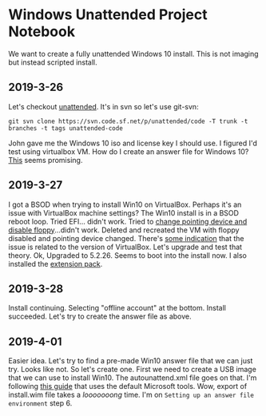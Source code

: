 # Windows Unattended Project Notebook

We want to create a fully unattended Windows 10 install.  This is not imaging
but instead scripted install.

## 2019-3-26

Let's checkout [unattended](http://unattended.sourceforge.net/).  It's in svn so
let's use git-svn:

    git svn clone https://svn.code.sf.net/p/unattended/code -T trunk -t branches -t tags unattended-code

John gave me the Windows 10 iso and license key I should use.  I figured I'd
test using virtualbox VM.  How do I create an answer file for Windows 10?
[This](https://www.intowindows.com/how-to-create-unattended-windows-10-usb-or-iso/) seems promising.

## 2019-3-27

I got a BSOD when trying to install Win10 on VirtualBox.  Perhaps it's an issue
with VirtualBox machine settings?  The Win10 install is in a BSOD reboot
loop.  Tried EFI... didn't work.  Tried to [change pointing device and
disable floppy](https://windowsreport.com/windows-10-virtualbox/)...didn't
work.  Deleted and recreated the VM with floppy
disabled and pointing device changed.  There's [some
indication](afn_nextgen_project.md#2017-5-2) that the issue is related
to the version of VirtualBox.  Let's upgrade and test that theory.  Ok,
Upgraded to 5.2.26.  Seems to boot into the install now.  I also installed
the [extension pack](https://download.virtualbox.org/virtualbox/5.2.26/).

## 2019-3-28

Install continuing.  Selecting "offline account" at the bottom.  Install
succeeded.  Let's try to create the answer file as above.

## 2019-4-01

Easier idea.  Let's try to find a pre-made Win10 answer file that we can just
try.  Looks like not.  So let's create one.  First we need to create a USB image
that we can use to install Win10.  The autounattend.xml file goes on that.  I'm
following [this guide](https://www.windowscentral.com/how-create-unattended-media-do-automated-installation-windows-10) that uses the default Microsoft tools.  Wow, export of install.wim file takes a *looooooong* time.  I'm on `Setting up an answer file environment` step 6.

